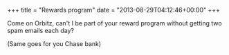 +++
title = "Rewards program"
date = "2013-08-29T04:12:46+00:00"
+++

Come on Orbitz, can't I be part of your reward program without getting two spam emails each day?

(Same goes for you Chase bank)
			